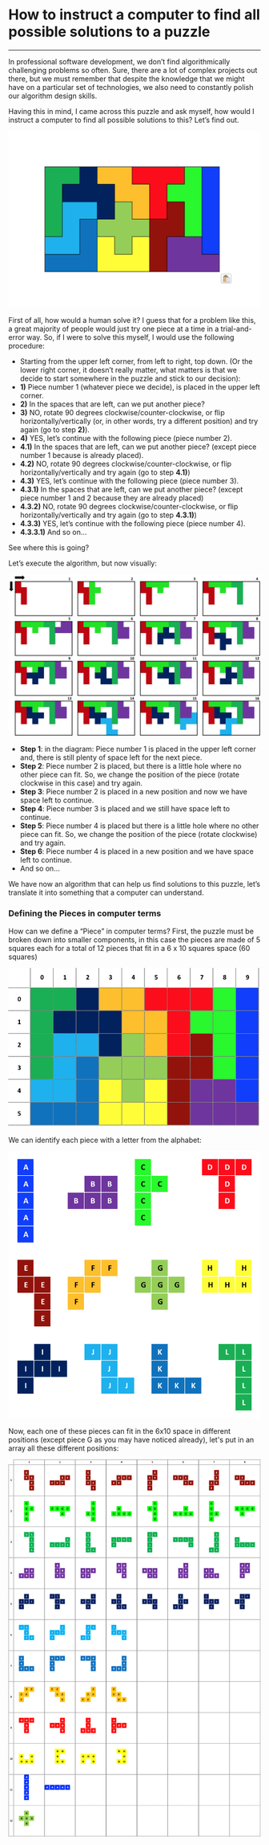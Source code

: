 # How to instruct a computer to find all possible solutions to a puzzle
---

In professional software development, we don’t find algorithmically challenging problems so often. Sure, there are a lot of complex projects out there, but we must remember that despite the knowledge that we might have on a particular set of technologies, we also need to constantly polish our algorithm design skills.

Having this in mind, I came across this puzzle and ask myself, how would I instruct a computer to find all possible solutions to this? Let’s find out.

![Fig1](https://raw.githubusercontent.com/aaguilerav/puzzle_solver/master/src/test/resources/fig01.png)

First of all, how would a human solve it? I guess that for a problem like this, a great majority of people would just try one piece at a time in a trial-and-error way. So, if I were to solve this myself, I would use the following procedure:

* Starting from the upper left corner, from left to right, top down. (Or the lower right corner, it doesn’t really matter, what matters is that we decide to start somewhere in the puzzle and stick to our decision):
* **1)** Piece number 1 (whatever piece we decide), is placed in the upper left corner.
* **2)** In the spaces that are left, can we put another piece?
* **3)** NO, rotate 90 degrees clockwise/counter-clockwise, or flip horizontally/vertically (or, in other words, try a different position) and try again (go to step **2)**).
* **4)** YES, let’s continue with the following piece (piece number 2).
* **4.1)** In the spaces that are left, can we put another piece? (except piece number 1 because is already placed).
* **4.2)** NO, rotate 90 degrees clockwise/counter-clockwise, or flip horizontally/vertically and try again (go to step **4.1)**)
* **4.3)** YES, let’s continue with the following piece (piece number 3).
* **4.3.1)** In the spaces that are left, can we put another piece? (except piece number 1 and 2 because they are already placed)
* **4.3.2)** NO, rotate 90 degrees clockwise/counter-clockwise, or flip horizontally/vertically and try again (go to step **4.3.1)**)
* **4.3.3)** YES, let’s continue with the following piece (piece number 4).
* **4.3.3.1)** And so on...

See where this is going?

Let’s execute the algorithm, but now visually:

![Fig2](https://raw.githubusercontent.com/aaguilerav/puzzle_solver/master/src/test/resources/fig02.png)

* **Step 1**: in the diagram: Piece number 1 is placed in the upper left corner and, there is still plenty of space left for the next piece.
* **Step 2**: Piece number 2 is placed, but there is a little hole where no other piece can fit. So, we change the position of the piece (rotate clockwise in this case) and try again.
* **Step 3**: Piece number 2 is placed in a new position and now we have space left to continue.
* **Step 4**: Piece number 3 is placed and we still have space left to continue.
* **Step 5**: Piece number 4 is placed but there is a little hole where no other piece can fit. So, we change the position of the piece (rotate clockwise) and try again.
* **Step 6**: Piece number 4 is placed in a new position and we have space left to continue.
* And so on…

We have now an algorithm that can help us find solutions to this puzzle, let’s translate it into something that a computer can understand.

### Defining the Pieces in computer terms

How can we define a “Piece” in computer terms? First, the puzzle must be broken down into smaller components, in this case the pieces are made of 5 squares each for a total of 12 pieces that fit in a 6 x 10 squares space (60 squares)

![Fig3](https://raw.githubusercontent.com/aaguilerav/puzzle_solver/master/src/test/resources/fig03.png)


We can identify each piece with a letter from the alphabet:

![Fig4](https://raw.githubusercontent.com/aaguilerav/puzzle_solver/master/src/test/resources/fig04.png)

Now, each one of these pieces can fit in the 6x10 space in different positions (except piece G as you may have noticed already), let's put in an array all these different positions:

![Fig5](https://raw.githubusercontent.com/aaguilerav/puzzle_solver/master/src/test/resources/fig05.jpg)
